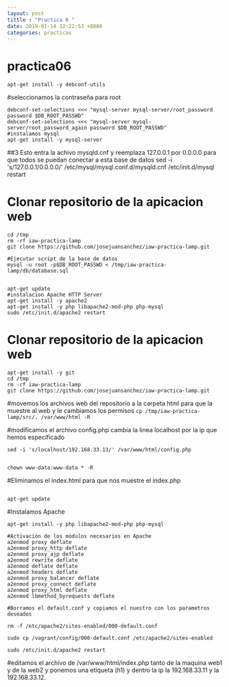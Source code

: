 ```yaml
---
layout: post 
tittle : "Practica 6 "
date: 2019-01-14 12:22:53 +0000 
categories: practicas
---
```



# practica06
```apt-get update
apt-get install -y debconf-utils
```
#seleccionamos la contraseña para root
```DB_ROOT_PASSWD=123456
debconf-set-selections <<< "mysql-server mysql-server/root_password password $DB_ROOT_PASSWD"
debconf-set-selections <<< "mysql-server mysql-server/root_password_again password $DB_ROOT_PASSWD"
#instalamos mysql
apt-get install -y mysql-server
```

##3 Esto entra la achivo mysqld.cnf y reemplaza 127.0.0.1 por 0.0.0.0 para que todos se puedan conectar a esta base de datos
sed -i 's/127.0.0.1/0.0.0.0/' /etc/mysql/mysql.conf.d/mysqld.cnf
/etc/init.d/mysql restart

# Clonar repositorio de la apicacion web
```apt-get install -y git
cd /tmp
rm -rf iaw-practica-lamp
git clone https://github.com/josejuansanchez/iaw-practica-lamp.git

#Ejecutar script de la base de datos
mysql -u root -p$DB_ROOT_PASSWD < /tmp/iaw-practica-lamp/db/database.sql 


apt-get update
#instalacion Apache HTTP Server
apt-get install -y apache2
apt-get install -y php libapache2-mod-php php-mysql
sudo /etc/init.d/apache2 restart
```
# Clonar repositorio de la apicacion web
```
apt-get install -y git
cd /tmp
rm -rf iaw-practica-lamp
git clone https://github.com/josejuansanchez/iaw-practica-lamp.git
```
#movemos los archivos web del repositorio a la carpeta html para que la muestre al web y le cambiamos los permisos
```cp /tmp/iaw-practica-lamp/src/. /var/www/html -R```

#modificamos el archivo config.php cambia la linea localhost por la ip que hemos especificado

```#sed -i es para modificar el interior de archivos IMPORTANTE
sed -i 's/localhost/192.168.33.13/' /var/www/html/config.php 


chown www-data:www-data * -R
```
#Eliminamos el index.html para que nos muestre el index.php
```rm /var/www/html/index.html 

apt-get update
```
#Instalamos Apache

```apt-get install -y apache2
apt-get install -y php libapache2-mod-php php-mysql

#Activación de los módulos necesarios en Apache
a2enmod proxy deflate
a2enmod proxy_http deflate
a2enmod proxy_ajp deflate
a2enmod rewrite deflate
a2enmod deflate deflate
a2enmod headers deflate
a2enmod proxy_balancer deflate
a2enmod proxy_connect deflate
a2enmod proxy_html deflate
a2enmod lbmethod_byrequests deflate

#Borramos el default.conf y copiamos el nuestro con los parametros deseados

rm -f /etc/apache2/sites-enabled/000-default.conf

sudo cp /vagrant/config/000-default.conf /etc/apache2/sites-enabled 

sudo /etc/init.d/apache2 restart
```
#editamos el archivo de /var/www/html/index.php tanto de la maquina web1 y de la web2 y ponemos una etiqueta (h1) y dentro la ip la 192.168.33.11 y la 192.168.33.12.
